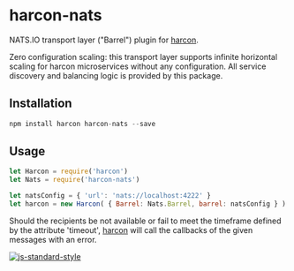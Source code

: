 # harcon-nats
NATS.IO transport layer ("Barrel") plugin for [harcon](https://github.com/imrefazekas/harcon).

Zero configuration scaling: this transport layer supports infinite horizontal scaling for harcon microservices without any configuration. All service discovery and balancing logic is provided by this package.

## Installation

```javascript
npm install harcon harcon-nats --save
```


## Usage

```javascript
let Harcon = require('harcon')
let Nats = require('harcon-nats')

let natsConfig = { 'url': 'nats://localhost:4222' }
let harcon = new Harcon( { Barrel: Nats.Barrel, barrel: natsConfig } )
```

Should the recipients be not available or fail to meet the timeframe defined by the attribute 'timeout', [harcon](https://github.com/imrefazekas/harcon) will call the callbacks of the given messages with an error.

[![js-standard-style](https://cdn.rawgit.com/feross/standard/master/badge.svg)](https://github.com/feross/standard)
